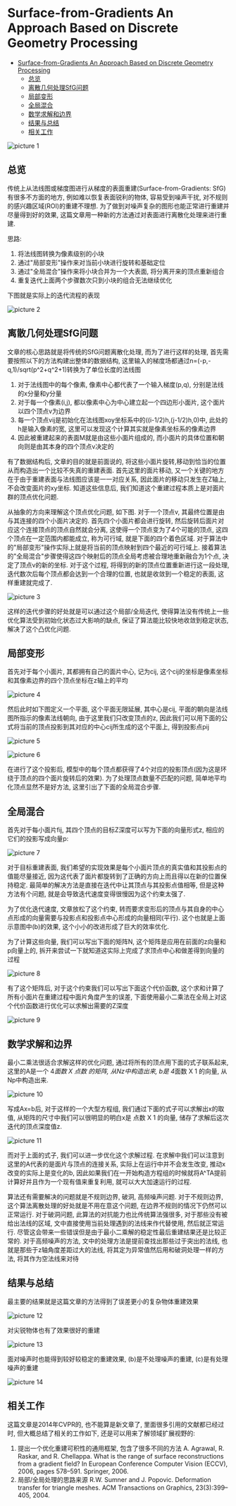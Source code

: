 # Surface-from-Gradients An Approach Based on Discrete Geometry Processing

- [Surface-from-Gradients An Approach Based on Discrete Geometry Processing](#surface-from-gradients-an-approach-based-on-discrete-geometry-processing)
  - [总览](#总览)
  - [离散几何处理SfG问题](#离散几何处理sfg问题)
  - [局部变形](#局部变形)
  - [全局混合](#全局混合)
  - [数学求解和边界](#数学求解和边界)
  - [结果与总结](#结果与总结)
  - [相关工作](#相关工作)

![picture 1](Media/1a145fd8df97215f7161a313f660c88ca0f23dfb8f6fcff3dd0bf8bfae17e329.png)  

## 总览

传统上从法线图或梯度图进行从梯度的表面重建(Surface-from-Gradients: SfG)有很多不方面的地方, 例如难以恢复表面锐利的物体, 容易受到噪声干扰, 对不规则的感兴趣区域(ROI)的重建不理想. 为了做到对噪声复杂的图形也能正常进行重建并尽量得到好的效果, 这篇文章用一种新的方法通过对表面进行离散化处理来进行重建.

思路:

1. 将法线图转换为像素级别的小块
2. 通过"局部变形"操作来对当前小块进行旋转和基础定位
3. 通过"全局混合"操作来将小块合并为一个大表面, 将分离开来的顶点重新组合
4. 重复迭代上面两个步骤数次只到小块的组合无法继续优化

下图就是实际上的迭代流程的表现

![picture 2](Media/686fb69f451cdb0f183d02357dd8377975caae0ebc73d27a88e361058270c592.png)  

## 离散几何处理SfG问题

文章的核心思路就是将传统的SfG问题离散化处理, 而为了进行这样的处理, 首先需要按照以下的方法构建出整体的数据结构, 这里输入的梯度场都通过n=(-p,-q,1)/sqrt(p^2+q^2+1)转换为了单位长度的法线图

1. 对于法线图中的每个像素, 像素中心都代表了一个输入梯度(p,q), 分别是法线的x分量和y分量
2. 对于每一个像素(i,j), 都以像素中心为中心建立起一个四边形小面片, 这个面片以四个顶点v为边界
3. 每一个顶点vij是初始化在法线图xoy坐标系中的((i-1/2)h,(j-1/2)h,0)中, 此处的h是输入像素的宽, 这里可以发现这个计算其实就是像素坐标系的像素边界
4. 因此被重建起来的表面M就是由这些小面片组成的, 而小面片的具体位置和朝向则是由其本身的四个顶点v决定的

有了数据结构后, 文章的目的就是前面说的, 将这些小面片旋转,移动到恰当的位置从而构造出一个比较不失真的重建表面. 首先这里的面片移动, 又一个关键的地方在于由于重建表面与法线图应该是一一对应关系, 因此面片的移动只发生在Z轴上, 不会改变面片的xy坐标. 知道这些信息后, 我们知道这个重建过程本质上是对面片群的顶点优化问题.

从抽象的方向来理解这个顶点优化问题, 如下图. 对于一个顶点v, 其最终位置是由与其连接的四个小面片决定的. 首先四个小面片都会进行旋转, 然后旋转后面片对应这个连接顶点的顶点自然就会分离, 这使得一个顶点变为了4个可能的顶点, 这四个顶点在一定范围内都能成立, 称为可行域, 就是下面的四个着色区域. 对于算法中的"局部变形"操作实际上就是将当前的顶点映射到四个最近的可行域上. 接着算法的"全局混合"步骤使得这四个映射后的顶点全局考虑被合理地重新融合为1个点, 决定了顶点v的新的坐标. 对于这个过程, 将得到的新的顶点位置重新进行这一段处理, 迭代数次后每个顶点都会达到一个合理的位置, 也就是收敛到一个稳定的表面, 这样重建就完成了.

![picture 3](Media/d2ae45f3de56afb17e00989767bb6cce42acec8fe060637df05f26d35b7ba038.png)  

这样的迭代步骤的好处就是可以通过这个局部/全局迭代, 使得算法没有传统上一些优化算法受到初始化状态过大影响的缺点, 保证了算法能比较快地收敛到稳定状态, 解决了这个凸优化问题.

## 局部变形

首先对于每个小面片, 其都拥有自己的面片中心, 记为cij, 这个cij的坐标是像素坐标和其像素边界的四个顶点坐标在z轴上的平均

![picture 4](Media/7cbb80db08308e1d2541a1a4f9d54a21f17d9f00b021fbcac3f12004aba9c797.png)  

然后此时如下图定义一个平面, 这个平面无限延展, 其中心是cij, 平面的朝向是法线图所指示的像素法线朝向, 由于这里我们只改变顶点的z, 因此我们可以用下面的公式将当前的顶点投影到其对应的中心cij所生成的这个平面上, 得到投影点pij

![picture 5](Media/320fc0381a5fac4444ab79b2311b0d04f1d679d906dab0c7a688522cd077a516.png)  

![picture 6](Media/b0aba67872198adf5c419212f3092b3c4ba3547ab76be230de59f3137b240449.png)  

在进行了这个投影后, 模型中的每个顶点都获得了4个对应的投影顶点(因为这是环绕于顶点的四个面片旋转后的效果). 为了处理顶点数量不匹配的问题, 简单地平均化顶点显然不是好方法, 这里引出了下面的全局混合步骤.

## 全局混合

首先对于每小面片fij, 其四个顶点的目标Z深度可以写为下面的向量形式z, 相应的它们的投影写成向量p:

![picture 7](Media/ceab3a689d9cabf6ca04d9add9dd7848a2a06b5eeec3a66dcceae006d8294d43.png)  

对于目标重建表面, 我们希望的实现效果是每个小面片顶点的真实值和其投影点的值能尽量接近, 因为这代表了面片都旋转到了正确的方向上而且得以在新的位置保持稳定. 最简单的解决方法是直接在迭代中让其顶点与其投影点值相等, 但是这种方法有个问题, 就是会导致迭代速度变得很慢因为这个约束太强了.

为了优化迭代速度, 文章放松了这个约束, 转而要求变形后的顶点与其自身的中心点形成的向量需要与投影点和投影点中心形成的向量相同(平行). 这个也就是上面示意图中(b)的效果, 这个小小的改进形成了巨大的效率优化.

为了计算这些向量, 我们可以写出下面的矩阵N, 这个矩阵是应用在前面的z向量和p向量上的, 拆开来尝试一下就知道这实际上完成了求顶点中心和做差得到向量的过程

![picture 8](Media/d730f5876e44bc89cf55784ecb8c6203db1ba1247de8b6d78f47d60079ec5501.png)  

有了这个矩阵后, 对于这个约束我们可以写出下面这个代价函数, 这个求和计算了所有小面片在重建过程中面片角度产生的误差, 下面使用最小二乘法在全局上对这个代价函数进行优化可以求解出需要的Z深度

![picture 9](Media/868b336d3d5f3f9676afb4eb84ec2c56333c15ee18df5b0b9d32cdbbf41ee6d9.png)  

## 数学求解和边界

最小二乘法很适合求解这样的优化问题, 通过将所有的顶点用下面的式子联系起来, 这里的A是一个 4*面数 X 点数 的矩阵, 从Nz中构造出来, b是 4*面数 X 1 的向量, 从Np中构造出来. 

![picture 10](Media/530b14c070c4fe9f550ecfac04133264f979eaf7be125c00df7815da1ce9b1b5.png)  

写成Ax=b后, 对于这样的一个大型方程组, 我们通过下面的式子可以求解出x的取值, 从矩阵的尺寸中我们可以很明显的明白x是 点数 X 1 的向量, 储存了求解后这次迭代的顶点深度值z.

![picture 11](Media/b51b23b509f56923eff0416de6d2eb16e1543243cbf427752c2814fd46a2429f.png)  

而对于上面的式子, 我们可以进一步优化这个求解过程. 在求解中我们可以注意到这里的A代表的是面片与顶点的连接关系, 实际上在运行中并不会发生改变, 推动x改变的实际上是变化的b, 因此如果我们在一开始构造方程组的时候就将A^TA提前计算好并且作为一个现有值来重复利用, 就可以大大加速运行的过程.

算法还有需要解决的问题就是不规则边界, 破洞, 高频噪声问题. 对于不规则边界, 这个算法离散处理的好处就是不用在意这个问题, 在边界不规则的情况下仍然可以正常运行. 对于破洞问题, 此算法的对抗能力也比传统算法强很多, 对于那些没有被给出法线的区域, 文中直接使用当前处理遇到的法线来作代替使用, 然后就正常运行. 尽管这会带来一些错误但是由于最小二乘解的稳定性最后重建结果还是比较正常的. 对于高频噪声的方法, 文中的处理方法是提前查找出那些过于突出的法线, 也就是那些于z轴角度差距过大的法线, 将其定为异常值然后用和破洞处理一样的方法, 将其作为空法线来对待

## 结果与总结

最主要的结果就是这篇文章的方法得到了误差更小的复杂物体重建效果

![picture 12](Media/ff35879a9723f300f524da3ae133d67c3dcf50f930c13a710ae8ba135c7e0012.png)  

对尖锐物体也有了效果很好的重建

![picture 13](Media/18f51c15008bd60ebd6de22274451bc771fd593659b123111b425eeb899cb941.png)  

面对噪声时也能得到较好较稳定的重建效果, (b)是不处理噪声的重建, (c)是有处理噪声的重建

![picture 14](Media/13dd5a3d7626ead024157737b997ae74164ddae38bfcfaf3eeee208cf35ff924.png)  

## 相关工作

这篇文章是2014年CVPR的, 也不能算是新文章了, 里面很多引用的文献都已经过时, 但大概总结了相关的工作如下, 还是可以用来了解领域扩展视野的:

1. 提出一个优化重建可积性的通用框架, 包含了很多不同的方法 A. Agrawal, R. Raskar, and R. Chellappa. What is the range of surface reconstructions from a gradient field? In European Conference Computer Vision (ECCV), 2006, pages 578–591. Springer, 2006.
2. 局部/全局处理的思路来源 R.W. Sumner and J. Popovic. Deformation transfer for triangle meshes. ACM Transactions on Graphics, 23(3):399–405, 2004.